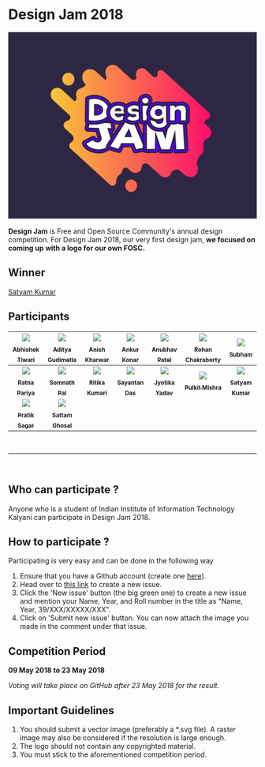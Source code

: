 # Design Jam 2018
![Design Jam](https://github.com/IIITKalyaniFOSC/design-jam/blob/2018/designjam.png "Design Jam 2018")

__Design Jam__ is Free and Open Source Community's annual design competition. For Design Jam 2018, our very first design jam, __we focused on coming up with a logo for our own FOSC.__
## Winner
  [Satyam Kumar](https://github.com/IIITKalyaniFOSC/design-jam/blob/2018/submissions/Satyam-TG/submission.md)
  
## Participants
| [<img src="https://avatars3.githubusercontent.com/u/32027962?s=400&v=4" width="100px"/><br><sub><b>Abhishek Tiwari</b></sub>](https://github.com/anubhavp28) | [<img src="https://avatars3.githubusercontent.com/u/35800668?s=400&v=4" width="100px"/><br><sub><b>Aditya Gudimetla</b></sub>](https://github.com/CaptainLazarus)| [<img src="https://avatars2.githubusercontent.com/u/32957008?s=460&v=4" width="100px"/><br><sub><b>Anish Kharwar</b></sub>](https://github.com/anishk74)| [<img src="https://avatars0.githubusercontent.com/u/30037050?s=460&v=4" width="100px"/><br><sub><b>Ankur Konar</b></sub>](https://github.com/AnkurKonar)| [<img src="https://avatars2.githubusercontent.com/u/29521514?s=400&u=16f2a3adf000c26f71108bfb7919f284c249059b&v=4" width="100px"/><br><sub><b>Anubhav Patel</b></sub>](https://github.com/anubhavp28)| [<img src="https://avatars3.githubusercontent.com/u/39150396?s=400&v=4" width="100px"/><br><sub><b>Rohan Chakraborty</b></sub>](https://github.com/rohan-chakra)| [<img src="https://avatars0.githubusercontent.com/u/39151404?s=460&v=4" width="100px"/><br><sub><b>Subham</b></sub>](https://github.com/Subham2804)|
|:--:|:--:|:--:|:--:|:--:|:--:|:--:|
| [<img src="https://avatars0.githubusercontent.com/u/37251540?s=460&v=4" width="100px"/><br><sub><b>Ratna Pariya</b></sub>](https://github.com/Ratna04priya) | [<img src="https://avatars3.githubusercontent.com/u/38949406?s=460&v=4" width="100px"/><br><sub><b>Somnath Pal</b></sub>](https://github.com/WizArdZ3658)| [<img src="https://avatars3.githubusercontent.com/u/36573421?s=460&v=4" width="100px"/><br><sub><b>Ritika Kumari</b></sub>](https://github.com/riti1302)| [<img src="https://avatars2.githubusercontent.com/u/39154403?s=460&v=4" width="100px"/><br><sub><b>Sayantan Das</b></sub>](https://github.com/sayantanDs)| [<img src="https://avatars1.githubusercontent.com/u/36258525?s=460&v=4" width="100px"/><br><sub><b>Jyotika Yadav</b></sub>](https://github.com/jay4jyotika)| [<img src="https://avatars3.githubusercontent.com/u/31157487?s=460&v=4" width="100px"/><br><sub><b>Pulkit Mishra</b></sub>](https://github.com/PulkitMishra)| [<img src="https://avatars3.githubusercontent.com/u/17774888?s=460&v=4" width="100px"/><br><sub><b>Satyam Kumar</b></sub>](https://github.com/Satyam-TG)| 
| [<img src="https://avatars0.githubusercontent.com/u/39158589?s=460&v=4" width="100px"/><br><sub><b>Pratik Sagar</b></sub>](https://github.com/Pratik57) | [<img src="https://avatars0.githubusercontent.com/u/39326440?s=460&v=4" width="100px"/><br><sub><b>Sattam Ghosal</b></sub>](https://github.com/ghosalsattam)| 

<br>
<hr>
<br>

## Who can participate ?
Anyone who is a student of Indian Institute of Information Technology Kalyani can participate in Design Jam 2018.

## How to participate ?
Participating is very easy and can be done in the following way
1. Ensure that you have a Github account (create one [here](https://github.com/)).
2. Head over to [this link](https://github.com/IIITKalyaniFOSC/design-jam-2018/issues) to create a new issue.
3. Click the 'New issue' button (the big green one) to create a new issue and mention your Name, Year, and Roll number in the title as "Name, Year, 39/XXX/XXXXX/XXX".
4. Click on 'Submit new issue' button.
You can now attach the image you made in the comment under that issue.


## Competition Period
**09 May 2018 to 23 May 2018**

*Voting will take place on GitHub after 23 May 2018 for the result.*

## Important Guidelines
1. You should submit a vector image (preferably a *.svg file). A raster image may also be considered if the resolution is large enough.
2. The logo should not contain any copyrighted material.
3. You must stick to the aforementioned competition period.

